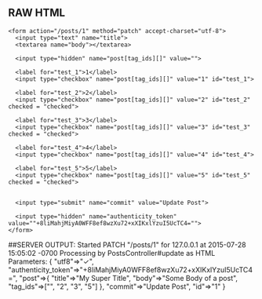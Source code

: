 
## RAW HTML
```
<form action="/posts/1" method="patch" accept-charset="utf-8">
  <input type="text" name="title">
  <textarea name="body"></textarea>

  <input type="hidden" name="post[tag_ids][]" value="">

  <label for="test_1">1</label>
  <input type="checkbox" name="post[tag_ids][]" value="1" id="test_1">

  <label for="test_2">2</label>
  <input type="checkbox" name="post[tag_ids][]" value="2" id="test_2" checked = "checked">

  <label for="test_3">3</label>
  <input type="checkbox" name="post[tag_ids][]" value="3" id="test_3" checked = "checked">

  <label for="test_4">4</label>
  <input type="checkbox" name="post[tag_ids][]" value="4" id="test_4">

  <label for="test_5">5</label>
  <input type="checkbox" name="post[tag_ids][]" value="5" id="test_5" checked = "checked">


  <input type="submit" name="commit" value="Update Post">

  <input type="hidden" name="authenticity_token" value=""+8liMahjMiyA0WFF8ef8wzXu72+xXIKxlYzuI5UcTC4="">
</form>
```




##SERVER OUTPUT:
Started PATCH "/posts/1" for 127.0.0.1 at 2015-07-28 15:05:02 -0700
Processing by PostsController#update as HTML
Parameters: { 
    "utf8"=>"✓",
    "authenticity_token"=>"+8liMahjMiyA0WFF8ef8wzXu72+xXIKxlYzuI5UcTC4=",
    "post"=>{
        "title"=>"My Super Title", 
        "body"=>"Some Body of a post", 
        "tag_ids"=>["", "2", "3", "5"] }, 
    "commit"=>"Update Post", 
    "id"=>"1" 
}